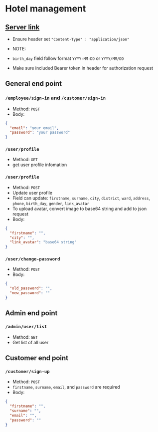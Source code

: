 # Hotel management

## [Server link](https://hotel-management-server.fly.dev)
 - Ensure header set `"Content-Type" : "application/json"`

- NOTE:
- `birth_day` field follow format `YYYY-MM-DD` or `YYYY/MM/DD`
- Make sure included Bearer token in header for authorization request

## General end point

### `/employee/sign-in` and `/customer/sign-in`
- Method: `POST`
- Body:
 ```json
{
   "email": "your email",
   "password": "your password"
}
```

### `/user/profile`
- Method: `GET`
- get user profile infomation

### `/user/profile`
- Method: `POST`
- Update user profile
- Field can update: `firstname`, `surname`, `city`, `district`, `ward`, `address`, `phone`, `birth_day`, `gender`, `link_avatar`
- To upload avatar, convert image to base64 string and add to json request
- Body:
```json
{
  "firstname": "",
  "city": "",
  "link_avatar": "base64 string"
}
```

### `/user/change-password`
- Method: `POST`
- Body:
```json
{
  "old_password": "",
  "new_password": ""
}
```

## Admin end point

### `/admin/user/list`
- Method: `GET`
- Get list of all user

## Customer end point

### `/customer/sign-up`
- Method: `POST`
- `firstname`, `surname`, `email`, and `password` are required
- Body:
```json
{
  "firstname": "",
  "surname": "",
  "email": "",
  "password": ""
}
```


